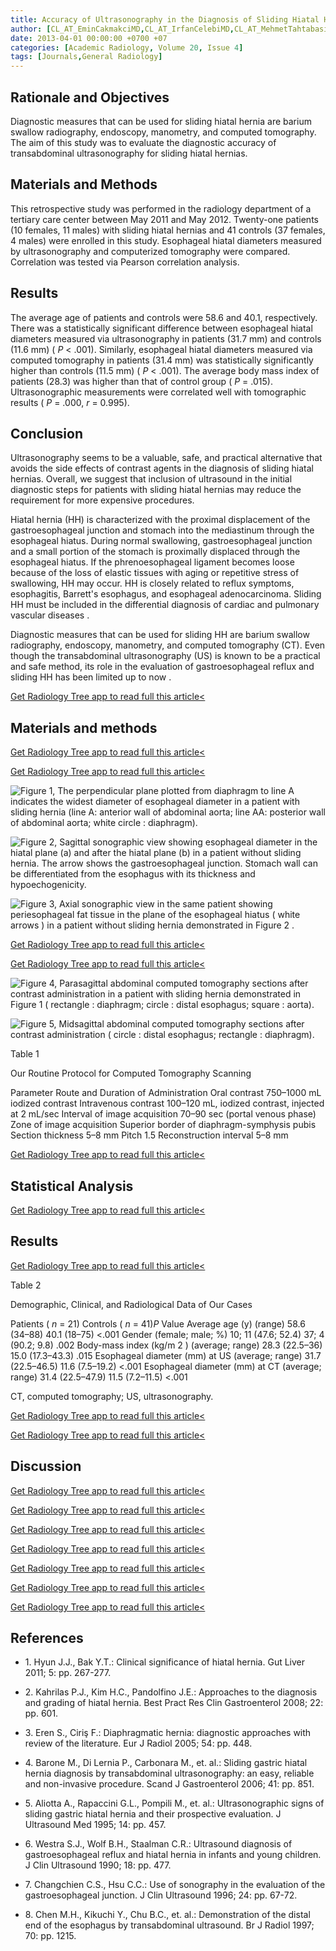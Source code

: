 ```yaml
---
title: Accuracy of Ultrasonography in the Diagnosis of Sliding Hiatal Hernias
author: [CL_AT_EminCakmakciMD,CL_AT_IrfanCelebiMD,CL_AT_MehmetTahtabasiMD,CL_AT_OmerNaciTabakciMD,CL_AT_HuseyinOzkurtMD,CL_AT_MuzafferBasakMD,CL_AT_ZekiKarpatMD]
date: 2013-04-01 00:00:00 +0700 +07
categories: [Academic Radiology, Volume 20, Issue 4]
tags: [Journals,General Radiology]
---
```

## Rationale and Objectives

Diagnostic measures that can be used for sliding hiatal hernia are barium swallow radiography, endoscopy, manometry, and computed tomography. The aim of this study was to evaluate the diagnostic accuracy of transabdominal ultrasonography for sliding hiatal hernias.

## Materials and Methods

This retrospective study was performed in the radiology department of a tertiary care center between May 2011 and May 2012. Twenty-one patients (10 females, 11 males) with sliding hiatal hernias and 41 controls (37 females, 4 males) were enrolled in this study. Esophageal hiatal diameters measured by ultrasonography and computerized tomography were compared. Correlation was tested via Pearson correlation analysis.

## Results

The average age of patients and controls were 58.6 and 40.1, respectively. There was a statistically significant difference between esophageal hiatal diameters measured via ultrasonography in patients (31.7 mm) and controls (11.6 mm) ( _P_ < .001). Similarly, esophageal hiatal diameters measured via computed tomography in patients (31.4 mm) was statistically significantly higher than controls (11.5 mm) ( _P_ < .001). The average body mass index of patients (28.3) was higher than that of control group ( _P_ = .015). Ultrasonographic measurements were correlated well with tomographic results ( _P_ = .000, _r_ = 0.995).

## Conclusion

Ultrasonography seems to be a valuable, safe, and practical alternative that avoids the side effects of contrast agents in the diagnosis of sliding hiatal hernias. Overall, we suggest that inclusion of ultrasound in the initial diagnostic steps for patients with sliding hiatal hernias may reduce the requirement for more expensive procedures.

Hiatal hernia (HH) is characterized with the proximal displacement of the gastroesophageal junction and stomach into the mediastinum through the esophageal hiatus. During normal swallowing, gastroesophageal junction and a small portion of the stomach is proximally displaced through the esophageal hiatus. If the phrenoesophageal ligament becomes loose because of the loss of elastic tissues with aging or repetitive stress of swallowing, HH may occur. HH is closely related to reflux symptoms, esophagitis, Barrett's esophagus, and esophageal adenocarcinoma. Sliding HH must be included in the differential diagnosis of cardiac and pulmonary vascular diseases .

Diagnostic measures that can be used for sliding HH are barium swallow radiography, endoscopy, manometry, and computed tomography (CT). Even though the transabdominal ultrasonography (US) is known to be a practical and safe method, its role in the evaluation of gastroesophageal reflux and sliding HH has been limited up to now .

[Get Radiology Tree app to read full this article<](https://clinicalpub.com/app)

## Materials and methods

[Get Radiology Tree app to read full this article<](https://clinicalpub.com/app)

[Get Radiology Tree app to read full this article<](https://clinicalpub.com/app)

![Figure 1, The perpendicular plane plotted from diaphragm to line A indicates the widest diameter of esophageal diameter in a patient with sliding hernia (line A: anterior wall of abdominal aorta; line AA: posterior wall of abdominal aorta; white circle : diaphragm).](https://storage.googleapis.com/dl.dentistrykey.com/clinical/AccuracyofUltrasonographyintheDiagnosisofSlidingHiatalHernias/0_1s20S1076633212006058.jpg)

![Figure 2, Sagittal sonographic view showing esophageal diameter in the hiatal plane (a) and after the hiatal plane (b) in a patient without sliding hernia. The arrow shows the gastroesophageal junction. Stomach wall can be differentiated from the esophagus with its thickness and hypoechogenicity.](https://storage.googleapis.com/dl.dentistrykey.com/clinical/AccuracyofUltrasonographyintheDiagnosisofSlidingHiatalHernias/1_1s20S1076633212006058.jpg)

![Figure 3, Axial sonographic view in the same patient showing periesophageal fat tissue in the plane of the esophageal hiatus ( white arrows ) in a patient without sliding hernia demonstrated in Figure 2 .](https://storage.googleapis.com/dl.dentistrykey.com/clinical/AccuracyofUltrasonographyintheDiagnosisofSlidingHiatalHernias/2_1s20S1076633212006058.jpg)

[Get Radiology Tree app to read full this article<](https://clinicalpub.com/app)

[Get Radiology Tree app to read full this article<](https://clinicalpub.com/app)

![Figure 4, Parasagittal abdominal computed tomography sections after contrast administration in a patient with sliding hernia demonstrated in Figure 1 ( rectangle : diaphragm; circle : distal esophagus; square : aorta).](https://storage.googleapis.com/dl.dentistrykey.com/clinical/AccuracyofUltrasonographyintheDiagnosisofSlidingHiatalHernias/3_1s20S1076633212006058.jpg)

![Figure 5, Midsagittal abdominal computed tomography sections after contrast administration ( circle : distal esophagus; rectangle : diaphragm).](https://storage.googleapis.com/dl.dentistrykey.com/clinical/AccuracyofUltrasonographyintheDiagnosisofSlidingHiatalHernias/4_1s20S1076633212006058.jpg)

Table 1


Our Routine Protocol for Computed Tomography Scanning


Parameter Route and Duration of Administration Oral contrast 750–1000 mL iodized contrast Intravenous contrast 100–120 mL, iodized contrast, injected at 2 mL/sec Interval of image acquisition 70–90 sec (portal venous phase) Zone of image acquisition Superior border of diaphragm-symphysis pubis Section thickness 5–8 mm Pitch 1.5 Reconstruction interval 5–8 mm

[Get Radiology Tree app to read full this article<](https://clinicalpub.com/app)

## Statistical Analysis

[Get Radiology Tree app to read full this article<](https://clinicalpub.com/app)

## Results

[Get Radiology Tree app to read full this article<](https://clinicalpub.com/app)

Table 2


Demographic, Clinical, and Radiological Data of Our Cases


Patients ( _n_ = 21) Controls ( _n_ = 41)_P_ Value Average age (y) (range) 58.6 (34–88) 40.1 (18–75) <.001 Gender (female; male; %) 10; 11 (47.6; 52.4) 37; 4 (90.2; 9.8) .002 Body-mass index (kg/m  2  ) (average; range) 28.3 (22.5–36) 15.0 (17.3–43.3) .015 Esophageal diameter (mm) at US (average; range) 31.7 (22.5–46.5) 11.6 (7.5–19.2) <.001 Esophageal diameter (mm) at CT (average; range) 31.4 (22.5–47.9) 11.5 (7.2–11.5) <.001

CT, computed tomography; US, ultrasonography.


[Get Radiology Tree app to read full this article<](https://clinicalpub.com/app)

[Get Radiology Tree app to read full this article<](https://clinicalpub.com/app)

## Discussion

[Get Radiology Tree app to read full this article<](https://clinicalpub.com/app)

[Get Radiology Tree app to read full this article<](https://clinicalpub.com/app)

[Get Radiology Tree app to read full this article<](https://clinicalpub.com/app)

[Get Radiology Tree app to read full this article<](https://clinicalpub.com/app)

[Get Radiology Tree app to read full this article<](https://clinicalpub.com/app)

[Get Radiology Tree app to read full this article<](https://clinicalpub.com/app)

[Get Radiology Tree app to read full this article<](https://clinicalpub.com/app)

## References

- 1\. Hyun J.J., Bak Y.T.: Clinical significance of hiatal hernia. Gut Liver 2011; 5: pp. 267-277.


- 2\. Kahrilas P.J., Kim H.C., Pandolfino J.E.: Approaches to the diagnosis and grading of hiatal hernia. Best Pract Res Clin Gastroenterol 2008; 22: pp. 601.


- 3\. Eren S., Ciriş F.: Diaphragmatic hernia: diagnostic approaches with review of the literature. Eur J Radiol 2005; 54: pp. 448.


- 4\. Barone M., Di Lernia P., Carbonara M., et. al.: Sliding gastric hiatal hernia diagnosis by transabdominal ultrasonography: an easy, reliable and non-invasive procedure. Scand J Gastroenterol 2006; 41: pp. 851.


- 5\. Aliotta A., Rapaccini G.L., Pompili M., et. al.: Ultrasonographic signs of sliding gastric hiatal hernia and their prospective evaluation. J Ultrasound Med 1995; 14: pp. 457.


- 6\. Westra S.J., Wolf B.H., Staalman C.R.: Ultrasound diagnosis of gastroesophageal reflux and hiatal hernia in infants and young children. J Clin Ultrasound 1990; 18: pp. 477.


- 7\. Changchien C.S., Hsu C.C.: Use of sonography in the evaluation of the gastroesophageal junction. J Clin Ultrasound 1996; 24: pp. 67-72.


- 8\. Chen M.H., Kikuchi Y., Chu B.C., et. al.: Demonstration of the distal end of the esophagus by transabdominal ultrasound. Br J Radiol 1997; 70: pp. 1215.